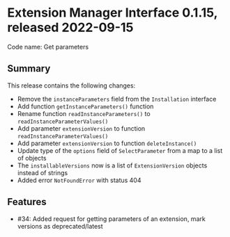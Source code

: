 # Extension Manager Interface 0.1.15, released 2022-09-15

Code name: Get parameters

## Summary

This release contains the following changes:

* Remove the `instanceParameters` field from the `Installation` interface
* Add function `getInstanceParameters()` function
* Rename function `readInstanceParameters()` to `readInstanceParameterValues()`
* Add parameter `extensionVersion` to function `readInstanceParameterValues()`
* Add parameter `extensionVersion` to function `deleteInstance()`
* Update type of the `options` field of `SelectParameter` from a map to a list of objects
* The `installableVersions` now is a list of `ExtensionVersion` objects instead of strings
* Added error `NotFoundError` with status 404

## Features

* #34: Added request for getting parameters of an extension, mark versions as deprecated/latest
